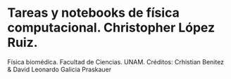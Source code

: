 # Tareas y notebooks de física computacional. Christopher López Ruiz.
Física biomédica. Facultad de Ciencias. UNAM.
Créditos: Crhistian Benitez & David Leonardo Galicia Praskauer
